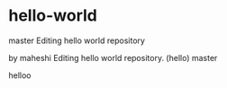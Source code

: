 # hello-world

master
Editing hello world repository

by maheshi
Editing hello world repository.
(hello)
master

helloo 
